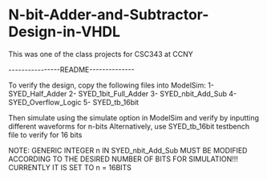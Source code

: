 # N-bit-Adder-and-Subtractor-Design-in-VHDL
This was one of the class projects for CSC343 at CCNY

----------------README-------------- 

To verify the design, copy the following files into ModelSim:
1- SYED_Half_Adder
2- SYED_1bit_Full_Adder
3- SYED_nbit_Add_Sub
4- SYED_Overflow_Logic
5- SYED_tb_16bit

Then simulate using the simulate option in ModelSim and verify by inputting different waveforms for n-bits
Alternatively, use SYED_tb_16bit testbench file to verify for 16 bits


NOTE: GENERIC INTEGER n IN SYED_nbit_Add_Sub MUST BE MODIFIED ACCORDING TO THE DESIRED NUMBER OF BITS FOR SIMULATION!!!
		CURRENTLY IT IS SET TO n = 16BITS
